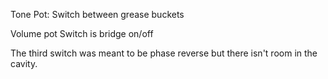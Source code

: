 
Tone Pot: 
Switch between grease buckets

Volume pot
Switch is bridge on/off

The third switch was meant to be phase reverse but there isn't room in the cavity.


